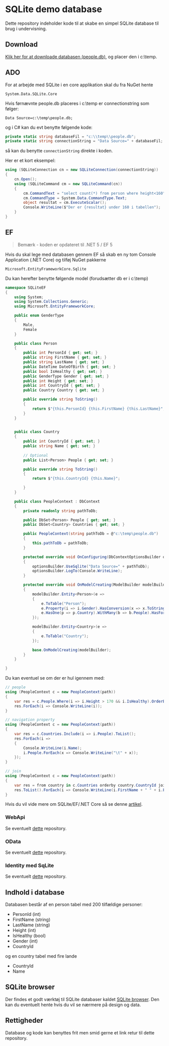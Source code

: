 # SQLite demo database

Dette repository indeholder kode til at skabe en simpel SQLite database til brug i undervisning.

## Download

[Klik her for at downloade databasen (people.db)](https://github.com/devcronberg/undervisning-db-sqlite/raw/master/undervisning-db-sqlite/Data/people.db), og placer den i c:\temp.

## ADO

For at arbejde med SQLite i en core applikation skal du fra NuGet hente

```
System.Data.SQLite.Core
```

Hvis førnævnte people.db placeres i c:\temp er connectionstring som følger:

```
Data Source=c:\temp\people.db;
```

og i C# kan du evt benytte følgende kode:

```csharp
private static string databaseFil = "c:\\temp\\people.db";
private static string connectionString = "Data Source=" + databaseFil;
```

så kan du benytte `connectionString` direkte i koden.

Her er et kort eksempel:

```csharp
using (SQLiteConnection cn = new SQLiteConnection(connectionString))
{
    cn.Open();
    using (SQLiteCommand cm = new SQLiteCommand(cn))
    {
        cm.CommandText = "select count(*) from person where height<160";
        cm.CommandType = System.Data.CommandType.Text;
        object resultat = cm.ExecuteScalar();
        Console.WriteLine($"Der er {resultat} under 160 i tabellen");
    }
}
```

## EF

> Bemærk - koden er opdateret til .NET 5 / EF 5

Hvis du skal lege med databasen gennem EF så skab en ny tom Console Application (.NET Core) og tilføj NuGet pakkerne

```
Microsoft.EntityFrameworkCore.Sqlite
```

Du kan herefter benytte følgende model (forudsætter db er i c:\temp)

```csharp
namespace SQLiteEF
{
    using System;
    using System.Collections.Generic;
    using Microsoft.EntityFrameworkCore;

    public enum GenderType
    {
        Male,
        Female
    }

    public class Person
    {
        public int PersonId { get; set; }
        public string FirstName { get; set; }
        public string LastName { get; set; }
        public DateTime DateOfBirth { get; set; }
        public bool IsHealthy { get; set; }
        public GenderType Gender { get; set; }
        public int Height { get; set; }
        public int CountryId { get; set; }
        public Country Country { get; set; }

        public override string ToString()
        {
            return $"{this.PersonId} {this.FirstName} {this.LastName}";
        }
    }

    
    public class Country
    {
        public int CountryId { get; set; }
        public string Name { get; set; }
        
        // Optional
        public List<Person> People { get; set; }

        public override string ToString()
        {
            return $"{this.CountryId} {this.Name}";

        }
    }

    public class PeopleContext : DbContext
    {
        private readonly string pathToDb;

        public DbSet<Person> People { get; set; }
        public DbSet<Country> Countries { get; set; }

        public PeopleContext(string pathToDb = @"c:\temp\people.db")
        {
            this.pathToDb = pathToDb;
        }

        protected override void OnConfiguring(DbContextOptionsBuilder optionsBuilder)
        {           
            optionsBuilder.UseSqlite("Data Source=" + pathToDb);
            optionsBuilder.LogTo(Console.WriteLine);
        }

        protected override void OnModelCreating(ModelBuilder modelBuilder)
        {
            modelBuilder.Entity<Person>(e =>
            {
                e.ToTable("Person");
                e.Property(i => i.Gender).HasConversion(x => x.ToString(), x => (GenderType)Enum.Parse(typeof(GenderType), x));
                e.HasOne(p => p.Country).WithMany(b => b.People).HasForeignKey(p => p.CountryId);
            });

            modelBuilder.Entity<Country>(e =>
            {
                e.ToTable("Country");
            });

            base.OnModelCreating(modelBuilder);
        }
    }

}
```

Du kan eventuel se om der er hul igennem med:

```csharp
// people
using (PeopleContext c = new PeopleContext(path))
{
    var res = c.People.Where(i => i.Height > 170 && i.IsHealthy).OrderBy(i => i.LastName).ToList();
    res.ForEach(i => Console.WriteLine(i));
}

// navigation property
using (PeopleContext c = new PeopleContext(path))
{
    var res = c.Countries.Include(i => i.People).ToList();
    res.ForEach(i =>
    {
        Console.WriteLine(i.Name);
        i.People.ForEach(x => Console.WriteLine("\t" + x));
    });
}

// join
using (PeopleContext c = new PeopleContext(path))
{
    var res = from country in c.Countries orderby country.CountryId join person in c.People on country.CountryId equals person.CountryId select new { person.FirstName, person.LastName, country.Name };
    res.ToList().ForEach(i => Console.WriteLine(i.FirstName + " " + i.LastName + " from " + i.Name));
}
```

Hvis du vil vide mere om SQLite/EF/.NET Core så se denne [artikel](https://docs.microsoft.com/en-us/ef/core/get-started/netcore/new-db-sqlite).

### WebApi

Se eventuelt [dette](https://github.com/devcronberg/WebApiDemo) repository.

### OData

Se eventuelt [dette](https://github.com/devcronberg/ODataDemo) repository.

### Identity med SqLite

Se eventuelt [dette](https://github.com/devcronberg/aspnetcore22-identity-ef-sqlite) repository.

## Indhold i database

Databasen består af en person tabel med 200 tilfældige personer:

- PersonId (int)
- FirstName (string)
- LastName (string)
- Height (int)
- IsHealthy (bool)
- Gender (int)
- CountryId

og en country tabel med fire lande

- CountryId
- Name

## SQLite browser

Der findes et godt værktøj til SQLite databaser kaldet [SQLite browser](https://sqlitebrowser.org/dl/). Den kan du eventuelt hente hvis du vil se nærmere på design og data.

## Rettigheder

Database og kode kan benyttes frit men smid gerne et link retur til dette repository.

